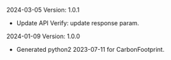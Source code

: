 2024-03-05 Version: 1.0.1
- Update API Verify: update response param.


2024-01-09 Version: 1.0.0
- Generated python2 2023-07-11 for CarbonFootprint.

